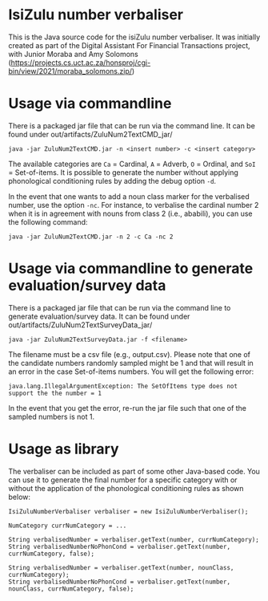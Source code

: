 # IsiZulu number verbaliser

This is the Java source code for the isiZulu number verbaliser. It was initially created as part of the Digital Assistant For Financial Transactions project, with Junior Moraba and Amy Solomons (https://projects.cs.uct.ac.za/honsproj/cgi-bin/view/2021/moraba_solomons.zip/)

# Usage via commandline

There is a packaged jar file that can be run via the command line. It can be found under out/artifacts/ZuluNum2TextCMD_jar/

```
java -jar ZuluNum2TextCMD.jar -n <insert number> -c <insert category>
```

The available categories are `Ca` = Cardinal, `A` = Adverb, `O` = Ordinal, and `SoI` = Set-of-items. It is possible to generate the number without applying phonological conditioning rules by adding the debug option `-d`.

In the event that one wants to add a noun class marker for the verbalised number, use the option `-nc`. For instance, to verbalise the cardinal number 2 when it is in agreement with nouns from class 2 (i.e., ababili), you can use the following command:

```
java -jar ZuluNum2TextCMD.jar -n 2 -c Ca -nc 2
```

# Usage via commandline to generate evaluation/survey data

There is a packaged jar file that can be run via the command line to generate evaluation/survey data. It can be found under out/artifacts/ZuluNum2TextSurveyData_jar/

```
java -jar ZuluNum2TextSurveyData.jar -f <filename>
```

The filename must be a csv file (e.g., output.csv). Please note that one of the candidate numbers randomly sampled might be 1 and that will result in an error in the case Set-of-items numbers. You will get the following error:

```
java.lang.IllegalArgumentException: The SetOfItems type does not support the the number = 1
```

In the event that you get the error, re-run the jar file such that one of the sampled numbers is not 1.

# Usage as library

The verbaliser can be included as part of some other Java-based code. You can use it to generate the final number for a specific category with or without the application of the phonological conditioning rules as shown below:

```
IsiZuluNumberVerbaliser verbaliser = new IsiZuluNumberVerbaliser();

NumCategory currNumCategory = ...

String verbalisedNumber = verbaliser.getText(number, currNumCategory);
String verbalisedNumberNoPhonCond = verbaliser.getText(number, currNumCategory, false);

String verbalisedNumber = verbaliser.getText(number, nounClass, currNumCategory);
String verbalisedNumberNoPhonCond = verbaliser.getText(number, nounClass, currNumCategory, false);

```
